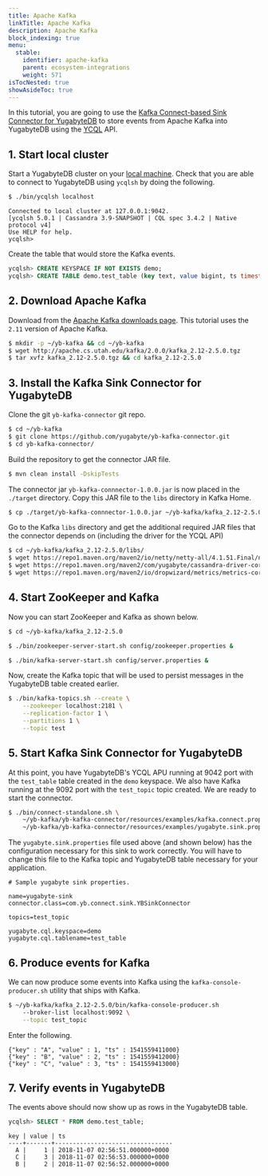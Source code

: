 ```yaml
---
title: Apache Kafka
linkTitle: Apache Kafka
description: Apache Kafka
block_indexing: true
menu:
  stable:
    identifier: apache-kafka
    parent: ecosystem-integrations
    weight: 571
isTocNested: true
showAsideToc: true
---
```


In this tutorial, you are going to use the [Kafka Connect-based Sink Connector for YugabyteDB](https://github.com/yugabyte/yb-kafka-connector) to store events from Apache Kafka into YugabyteDB using the [YCQL](../../../api/ycql) API.

## 1. Start local cluster

Start a YugabyteDB cluster on your [local machine](../../../quick-start/install/). Check that you are able to connect to YugabyteDB using `ycqlsh` by doing the following.

```sh
$ ./bin/ycqlsh localhost
```

```
Connected to local cluster at 127.0.0.1:9042.
[ycqlsh 5.0.1 | Cassandra 3.9-SNAPSHOT | CQL spec 3.4.2 | Native protocol v4]
Use HELP for help.
ycqlsh>
```

Create the table that would store the Kafka events.

```sql
ycqlsh> CREATE KEYSPACE IF NOT EXISTS demo;
ycqlsh> CREATE TABLE demo.test_table (key text, value bigint, ts timestamp, PRIMARY KEY (key));
```

## 2. Download Apache Kafka

Download from the [Apache Kafka downloads page](https://kafka.apache.org/downloads). This tutorial uses the `2.11` version of Apache Kafka.

```sh
$ mkdir -p ~/yb-kafka && cd ~/yb-kafka
$ wget http://apache.cs.utah.edu/kafka/2.0.0/kafka_2.12-2.5.0.tgz
$ tar xvfz kafka_2.12-2.5.0.tgz && cd kafka_2.12-2.5.0
```

## 3. Install the Kafka Sink Connector for YugabyteDB

Clone the git `yb-kafka-connector` git repo.

```sh
$ cd ~/yb-kafka
$ git clone https://github.com/yugabyte/yb-kafka-connector.git
$ cd yb-kafka-connector/
```

Build the repository to get the connector JAR file.

```sh
$ mvn clean install -DskipTests
```

The connector jar `yb-kafka-connnector-1.0.0.jar` is now placed in the `./target` directory. Copy this JAR file to the `libs` directory in Kafka Home.

```sh
$ cp ./target/yb-kafka-connnector-1.0.0.jar ~/yb-kafka/kafka_2.12-2.5.0/libs/
```

Go to the Kafka `libs` directory and get the additional required JAR files that the connector depends on (including the driver for the YCQL API)

```sh
$ cd ~/yb-kafka/kafka_2.12-2.5.0/libs/
$ wget https://repo1.maven.org/maven2/io/netty/netty-all/4.1.51.Final/netty-all-4.1.51.Final.jar
$ wget https://repo1.maven.org/maven2/com/yugabyte/cassandra-driver-core/3.8.0-yb-5/cassandra-driver-core-3.8.0-yb-5.jar
$ wget https://repo1.maven.org/maven2/io/dropwizard/metrics/metrics-core/4.1.11/metrics-core-4.1.11.jar
```

## 4. Start ZooKeeper and Kafka

Now you can start ZooKeeper and Kafka as shown below.

```sh
$ cd ~/yb-kafka/kafka_2.12-2.5.0
```

```sh
$ ./bin/zookeeper-server-start.sh config/zookeeper.properties &
```

```sh
$ ./bin/kafka-server-start.sh config/server.properties &
```

Now, create the Kafka topic that will be used to persist messages in the YugabyteDB table created earlier.

```sh
$ ./bin/kafka-topics.sh --create \
    --zookeeper localhost:2181 \
    --replication-factor 1 \
    --partitions 1 \
    --topic test
```

## 5. Start Kafka Sink Connector for YugabyteDB

At this point, you have YugabyteDB's YCQL APU running at 9042 port with the `test_table` table created in the `demo` keyspace. We also have Kafka running at the 9092 port with the `test_topic` topic created. We are ready to start the connector.

```sh
$ ./bin/connect-standalone.sh \
    ~/yb-kafka/yb-kafka-connector/resources/examples/kafka.connect.properties \
    ~/yb-kafka/yb-kafka-connector/resources/examples/yugabyte.sink.properties
```

The `yugabyte.sink.properties` file used above (and shown below) has the configuration necessary for this sink to work correctly. You will have to change this file to the Kafka topic and YugabyteDB table necessary for your application.

```
# Sample yugabyte sink properties.

name=yugabyte-sink
connector.class=com.yb.connect.sink.YBSinkConnector

topics=test_topic

yugabyte.cql.keyspace=demo
yugabyte.cql.tablename=test_table
```

## 6. Produce events for Kafka

We can now produce some events into Kafka using the `kafka-console-producer.sh` utility that ships with Kafka.

```sh
$ ~/yb-kafka/kafka_2.12-2.5.0/bin/kafka-console-producer.sh
    --broker-list localhost:9092 \
    --topic test_topic
```

Enter the following.

```
{"key" : "A", "value" : 1, "ts" : 1541559411000}
{"key" : "B", "value" : 2, "ts" : 1541559412000}
{"key" : "C", "value" : 3, "ts" : 1541559413000}
```

## 7. Verify events in YugabyteDB

The events above should now show up as rows in the YugabyteDB table.

```sql
ycqlsh> SELECT * FROM demo.test_table;
```

```
key | value | ts
----+-------+---------------------------------
  A |     1 | 2018-11-07 02:56:51.000000+0000
  C |     3 | 2018-11-07 02:56:53.000000+0000
  B |     2 | 2018-11-07 02:56:52.000000+0000
```
